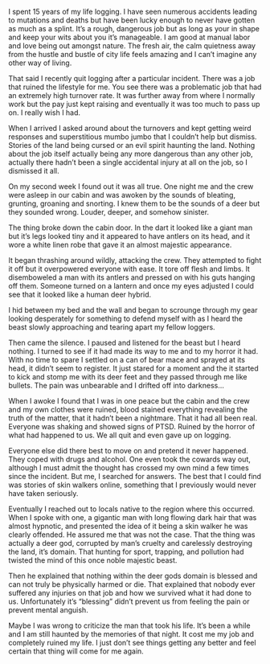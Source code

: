 I spent 15 years of my life logging. I have seen numerous accidents leading to mutations and deaths but have been lucky enough to never have gotten as much as a splint. It’s a rough, dangerous job but as long as your in shape and keep your wits about you it’s manageable. I am good at manual labor and love being out amongst nature. The fresh air, the calm quietness away from the hustle and bustle of city life feels amazing and I can’t imagine any other way of living.

That said I recently quit logging after a particular incident. There was a job that ruined the lifestyle for me. You see there was a problematic job that had an extremely high turnover rate. It was further away from where I normally work but the pay just kept raising and eventually it was too much to pass up on. I really wish I had.

When I arrived I asked around about the turnovers and kept getting weird responses and superstitious mumbo jumbo that I couldn’t help but dismiss. Stories of the land being cursed or an evil spirit haunting the land. Nothing about the job itself actually being any more dangerous than any other job, actually there hadn’t been a single accidental injury at all on the job, so I dismissed it all.

On my second week I found out it was all true. One night me and the crew were asleep in our cabin and was awoken by the sounds of bleating, grunting, groaning and snorting. I knew them to be the sounds of a deer but they sounded wrong. Louder, deeper, and somehow sinister.

The thing broke down the cabin door. In the dart it looked like a giant man but it’s legs looked tiny and it appeared to have antlers on its head, and it wore a white linen robe that gave it an almost majestic appearance.

It began thrashing around wildly, attacking the crew. They attempted to fight it off but it overpowered everyone with ease. It tore off flesh and limbs. It disemboweled a man with its antlers and pressed on with his guts hanging off them. Someone turned on a lantern and once my eyes adjusted I could see that it looked like a human deer hybrid.

I hid between my bed and the wall and began to scrounge through my gear looking desperately for something to defend myself with as I heard the beast slowly approaching and tearing apart my fellow loggers. 

Then came the silence. I paused and listened for the beast but I heard nothing. I turned to see if it had made its way to me and to my horror it had. With no time to spare I settled on a can of bear mace and sprayed at its head, it didn’t seem to register. It just stared for a moment and the it started to kick and stomp me with its deer feet and they passed through me like bullets. The pain was unbearable and I drifted off into darkness…

When I awoke I found that I was in one peace but the cabin and the crew and my own clothes were ruined, blood stained everything revealing the truth of the matter, that it hadn’t been a nightmare. That it had all been real. Everyone was shaking and showed signs of PTSD. Ruined by the horror of what had happened to us. We all quit and even gave up on logging.

Everyone else did there best to move on and pretend it never happened. They coped with drugs and alcohol. One even took the cowards way out, although I must admit the thought has crossed my own mind a few times since the incident. But me, I searched for answers. The best that I could find was stories of skin walkers online, something that I previously would never have taken seriously. 

Eventually I reached out to locals native to the region where this occurred. When I spoke with one, a gigantic man with long flowing dark hair that was almost hypnotic, and presented the idea of it being a skin walker he was clearly offended. He assured me that was not the case. That the thing was actually a deer god, corrupted by man’s cruelty and carelessly destroying the land, it’s domain. That hunting for sport, trapping, and pollution had twisted the mind of this once noble majestic beast.

Then he explained that nothing within the deer gods domain is blessed and can not truly be physically harmed or die. That explained that nobody ever suffered any injuries on that job and how we survived what it had done to us. Unfortunately it’s “blessing” didn’t prevent us from feeling the pain or prevent mental anguish.

Maybe I was wrong to criticize the man that took his life. It’s been a while and I am still haunted by the memories of that night. It cost me my job and completely ruined my life. I just don’t see things getting any better and feel certain that thing will come for me again.